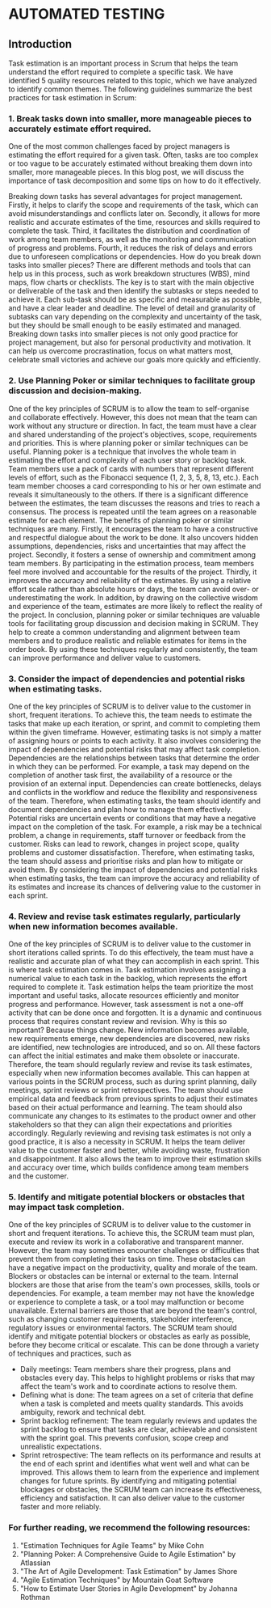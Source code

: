 # AUTOMATED TESTING

## Introduction
Task estimation is an important process in Scrum that helps the team understand the effort required to complete a specific task. We have identified 5 quality resources related to this topic, which we have analyzed to identify common themes. The following guidelines summarize the best practices for task estimation in Scrum:

### 1. Break tasks down into smaller, more manageable pieces to accurately estimate effort required.
   One of the most common challenges faced by project managers is estimating the effort required for a given task. Often, tasks are too complex or too vague to be accurately estimated without breaking them down into smaller, more manageable pieces. In this blog post, we will discuss the importance of task decomposition and some tips on how to do it effectively.
   
   Breaking down tasks has several advantages for project management. Firstly, it helps to clarify the scope and requirements of the task, which can avoid misunderstandings and conflicts later on. Secondly, it allows for more realistic and accurate estimates of the time, resources and skills required to complete the task. Third, it facilitates the distribution and coordination of work among team members, as well as the monitoring and communication of progress and problems. Fourth, it reduces the risk of delays and errors due to unforeseen complications or dependencies.
   How do you break down tasks into smaller pieces? There are different methods and tools that can help us in this process, such as work breakdown structures (WBS), mind maps, flow charts or checklists. The key is to start with the main objective or deliverable of the task and then identify the subtasks or steps needed to achieve it. Each sub-task should be as specific and measurable as possible, and have a clear leader and deadline. The level of detail and granularity of subtasks can vary depending on the complexity and uncertainty of the task, but they should be small enough to be easily estimated and managed.
   Breaking down tasks into smaller pieces is not only good practice for project management, but also for personal productivity and motivation. It can help us overcome procrastination, focus on what matters most, celebrate small victories and achieve our goals more quickly and efficiently.

### 2. Use Planning Poker or similar techniques to facilitate group discussion and decision-making.
   One of the key principles of SCRUM is to allow the team to self-organise and collaborate effectively. However, this does not mean that the team can work without any structure or direction. In fact, the team must have a clear and shared understanding of the project's objectives, scope, requirements and priorities. This is where planning poker or similar techniques can be useful.
Planning poker is a technique that involves the whole team in estimating the effort and complexity of each user story or backlog task. Team members use a pack of cards with numbers that represent different levels of effort, such as the Fibonacci sequence (1, 2, 3, 5, 8, 13, etc.). Each team member chooses a card corresponding to his or her own estimate and reveals it simultaneously to the others. If there is a significant difference between the estimates, the team discusses the reasons and tries to reach a consensus. The process is repeated until the team agrees on a reasonable estimate for each element.
    The benefits of planning poker or similar techniques are many. Firstly, it encourages the team to have a constructive and respectful dialogue about the work to be done. It also uncovers hidden assumptions, dependencies, risks and uncertainties that may affect the project. Secondly, it fosters a sense of ownership and commitment among team members. By participating in the estimation process, team members feel more involved and accountable for the results of the project. Thirdly, it improves the accuracy and reliability of the estimates. By using a relative effort scale rather than absolute hours or days, the team can avoid over- or underestimating the work. In addition, by drawing on the collective wisdom and experience of the team, estimates are more likely to reflect the reality of the project.
    In conclusion, planning poker or similar techniques are valuable tools for facilitating group discussion and decision making in SCRUM. They help to create a common understanding and alignment between team members and to produce realistic and reliable estimates for items in the order book. By using these techniques regularly and consistently, the team can improve performance and deliver value to customers.
### 3. Consider the impact of dependencies and potential risks when estimating tasks.
   One of the key principles of SCRUM is to deliver value to the customer in short, frequent iterations. To achieve this, the team needs to estimate the tasks that make up each iteration, or sprint, and commit to completing them within the given timeframe. However, estimating tasks is not simply a matter of assigning hours or points to each activity. It also involves considering the impact of dependencies and potential risks that may affect task completion.
   Dependencies are the relationships between tasks that determine the order in which they can be performed. For example, a task may depend on the completion of another task first, the availability of a resource or the provision of an external input. Dependencies can create bottlenecks, delays and conflicts in the workflow and reduce the flexibility and responsiveness of the team. Therefore, when estimating tasks, the team should identify and document dependencies and plan how to manage them effectively. Potential risks are uncertain events or conditions that may have a negative impact on the completion of the task. For example, a risk may be a technical problem, a change in requirements, staff turnover or feedback from the customer. Risks can lead to rework, changes in project scope, quality problems and customer dissatisfaction. Therefore, when estimating tasks, the team should assess and prioritise risks and plan how to mitigate or avoid them.
   By considering the impact of dependencies and potential risks when estimating tasks, the team can improve the accuracy and reliability of its estimates and increase its chances of delivering value to the customer in each sprint.

### 4. Review and revise task estimates regularly, particularly when new information becomes available.
   One of the key principles of SCRUM is to deliver value to the customer in short iterations called sprints. To do this effectively, the team must have a realistic and accurate plan of what they can accomplish in each sprint. This is where task estimation comes in. Task estimation involves assigning a numerical value to each task in the backlog, which represents the effort required to complete it. Task estimation helps the team prioritize the most important and useful tasks, allocate resources efficiently and monitor progress and performance.
   However, task assessment is not a one-off activity that can be done once and forgotten. It is a dynamic and continuous process that requires constant review and revision. Why is this so important? Because things change. New information becomes available, new requirements emerge, new dependencies are discovered, new risks are identified, new technologies are introduced, and so on. All these factors can affect the initial estimates and make them obsolete or inaccurate.
   Therefore, the team should regularly review and revise its task estimates, especially when new information becomes available. This can happen at various points in the SCRUM process, such as during sprint planning, daily meetings, sprint reviews or sprint retrospectives. The team should use empirical data and feedback from previous sprints to adjust their estimates based on their actual performance and learning. The team should also communicate any changes to its estimates to the product owner and other stakeholders so that they can align their expectations and priorities accordingly.
   Regularly reviewing and revising task estimates is not only a good practice, it is also a necessity in SCRUM. It helps the team deliver value to the customer faster and better, while avoiding waste, frustration and disappointment. It also allows the team to improve their estimation skills and accuracy over time, which builds confidence among team members and the customer.

### 5. Identify and mitigate potential blockers or obstacles that may impact task completion.
   One of the key principles of SCRUM is to deliver value to the customer in short and frequent iterations. To achieve this, the SCRUM team must plan, execute and review its work in a collaborative and transparent manner. However, the team may sometimes encounter challenges or difficulties that prevent them from completing their tasks on time. These obstacles can have a negative impact on the productivity, quality and morale of the team.
   Blockers or obstacles can be internal or external to the team. Internal blockers are those that arise from the team's own processes, skills, tools or dependencies. For example, a team member may not have the knowledge or experience to complete a task, or a tool may malfunction or become unavailable. External barriers are those that are beyond the team's control, such as changing customer requirements, stakeholder interference, regulatory issues or environmental factors.
   The SCRUM team should identify and mitigate potential blockers or obstacles as early as possible, before they become critical or escalate. This can be done through a variety of techniques and practices, such as
- Daily meetings: Team members share their progress, plans and obstacles every day. This helps to highlight problems or risks that may affect the team's work and to coordinate actions to resolve them.
- Defining what is done: The team agrees on a set of criteria that define when a task is completed and meets quality standards. This avoids ambiguity, rework and technical debt.
- Sprint backlog refinement: The team regularly reviews and updates the sprint backlog to ensure that tasks are clear, achievable and consistent with the sprint goal. This prevents confusion, scope creep and unrealistic expectations.
- Sprint retrospective: The team reflects on its performance and results at the end of each sprint and identifies what went well and what can be improved. This allows them to learn from the experience and implement changes for future sprints.
By identifying and mitigating potential blockages or obstacles, the SCRUM team can increase its effectiveness, efficiency and satisfaction. It can also deliver value to the customer faster and more reliably.

### For further reading, we recommend the following resources:
   1. "Estimation Techniques for Agile Teams" by Mike Cohn
   2. "Planning Poker: A Comprehensive Guide to Agile Estimation" by Atlassian
   3. "The Art of Agile Development: Task Estimation" by James Shore
   4. "Agile Estimation Techniques" by Mountain Goat Software
   5. "How to Estimate User Stories in Agile Development" by Johanna Rothman

